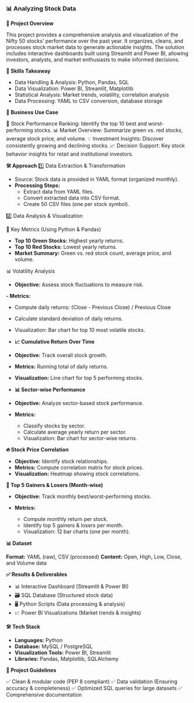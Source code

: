 ### 📊 Analyzing Stock Data

**📌 Project Overview**

This project provides a comprehensive analysis and visualization of the Nifty 50 stocks' performance over the past year. It organizes, cleans, and processes stock market data to generate actionable insights. The solution includes interactive dashboards built using Streamlit and Power BI, allowing investors, analysts, and market enthusiasts to make informed decisions.

**🚀 Skills Takeaway**

- Data Handling & Analysis: Python, Pandas, SQL
- Data Visualization: Power BI, Streamlit, Matplotlib
- Statistical Analysis: Market trends, volatility, correlation analysis
- Data Processing: YAML to CSV conversion, database storage

**🎯 Business Use Case**

📌 Stock Performance Ranking: Identify the top 10 best and worst-performing stocks.
📊 Market Overview: Summarize green vs. red stocks, average stock price, and volume.
💡 Investment Insights: Discover consistently growing and declining stocks.
📈 Decision Support: Key stock behavior insights for retail and institutional investors.

**🛠️ Approach**
1️⃣ Data Extraction & Transformation

- Source: Stock data is provided in YAML format (organized monthly).
- **Processing Steps:**
  - Extract data from YAML files.
  - Convert extracted data into CSV format.
  - Create 50 CSV files (one per stock symbol).

2️⃣ Data Analysis & Visualization

📌 Key Metrics (Using Python & Pandas)

- **Top 10 Green Stocks:** Highest yearly returns.
- **Top 10 Red Stocks:** Lowest yearly returns.
- **Market Summary:** Green vs. red stock count, average price, and volume.

📊 Volatility Analysis

- **Objective:** Assess stock fluctuations to measure risk.

**- Metrics:**

  - Compute daily returns: (Close - Previous Close) / Previous Close
  - Calculate standard deviation of daily returns.
  - Visualization: Bar chart for top 10 most volatile stocks.
  
- **📈 Cumulative Return Over Time**

- **Objective:** Track overall stock growth.
- **Metrics:** Running total of daily returns.
- **Visualization:** Line chart for top 5 performing stocks.

- **📊 Sector-wise Performance**

- **Objective:** Analyze sector-based stock performance.

- **Metrics:**

  - Classify stocks by sector.
  - Calculate average yearly return per sector.
  - Visualization: Bar chart for sector-wise returns.

**🔥 Stock Price Correlation**

- **Objective:** Identify stock relationships.
- **Metrics:** Compute correlation matrix for stock prices.
- **Visualization:** Heatmap showing stock correlations.

**📆 Top 5 Gainers & Losers (Month-wise)**

- **Objective:** Track monthly best/worst-performing stocks.

- **Metrics:**
  - Compute monthly return per stock.
  - Identify top 5 gainers & losers per month.
  - Visualization: 12 bar charts (one per month).

**📊 Dataset**

**Format:** YAML (raw), CSV (processed)
**Content:** Open, High, Low, Close, and Volume data

**✅ Results & Deliverables**

- 📊 Interactive Dashboard (Streamlit & Power BI)
- 🗃️ SQL Database (Structured stock data)
- 🖥️ Python Scripts (Data processing & analysis)
- 📈 Power BI Visualizations (Market trends & insights)

**🛠️ Tech Stack**

- **Languages:** Python
- **Database:** MySQL / PostgreSQL
- **Visualization Tools:** Power BI, Streamlit
- **Libraries:** Pandas, Matplotlib, SQLAlchemy

**📌 Project Guidelines**

✅ Clean & modular code (PEP 8 compliant)
✅ Data validation (Ensuring accuracy & completeness)
✅ Optimized SQL queries for large datasets
✅ Comprehensive documentation
